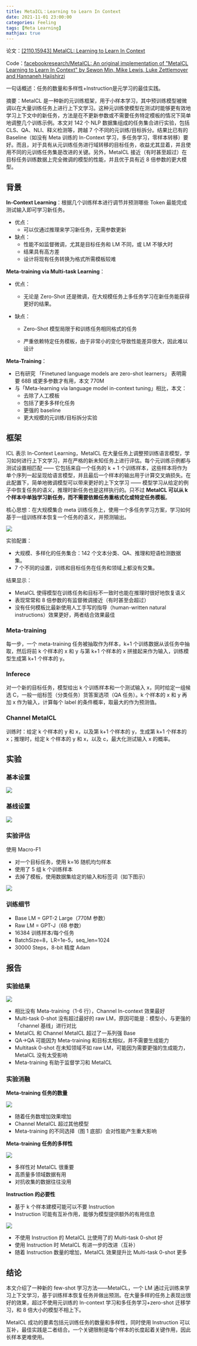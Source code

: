 ```yaml
---
title: MetaICL：Learning to Learn In Context
date: 2021-11-01 23:00:00
categories: Feeling
tags: [Meta Learning]
mathjax: true
---
```


论文：[[2110.15943] MetaICL: Learning to Learn In Context](https://arxiv.org/abs/2110.15943)

Code：[facebookresearch/MetaICL: An original implementation of "MetaICL Learning to Learn In Context" by Sewon Min, Mike Lewis, Luke Zettlemoyer and Hannaneh Hajishirzi](https://github.com/facebookresearch/MetaICL)

一句话概述：任务的数量和多样性+Instruction是元学习的最佳实践。

摘要：MetaICL 是一种新的元训练框架，用于小样本学习，其中预训练模型被微调以在大量训练任务上进行上下文学习。这种元训练使模型在测试时能够更有效地学习上下文中的新任务，方法是在不更新参数或不需要任务特定模板的情况下简单地调整几个训练示例。本文对 142 个 NLP 数据集组成的任务集合进行实验，包括 CLS、QA、NLI、释义检测等，跨越 7 个不同的元训练/目标拆分。结果比已有的 Baseline（如没有 Meta 训练的 In-Context 学习，多任务学习，零样本转移）要好。而且，对于具有从元训练任务进行域转移的目标任务，收益尤其显着，并且使用不同的元训练任务集是改进的关键。另外，MetaICL 接近（有时甚至超过）在目标任务训练数据上完全微调的模型的性能，并且优于具有近 8 倍参数的更大模型。

<!--more-->

## 背景

**In-Context Learning**：根据几个训练样本进行调节并预测哪些 Token 最能完成测试输入即可学习新任务。

- 优点：
    - 可以仅通过推理来学习新任务，无需参数更新
- 缺点：
    - 性能不如监督微调，尤其是目标任务和 LM 不同，或 LM 不够大时
    - 结果具有高方差
    - 设计将现有任务转换为格式所需模板较难

**Meta-training via Multi-task Learning**：

- 优点：

    - 无论是 Zero-Shot 还是微调，在大规模任务上多任务学习在新任务能获得更好的结果。

- 缺点：

    - Zero-Shot 模型局限于和训练任务相同格式的任务

    - 严重依赖特定任务模板，由于非常小的变化导致性能差异很大，因此难以设计

**Meta-Training**：

- 已有研究 「Finetuned language models are zero-shot learners」 表明需要 68B 或更多参数才有用，本文 770M
- 与「Meta-learning via language model in-context tuning」相比，本文：
    - 去除了人工模板
    - 包括了更多多样化任务
    - 更强的 baseline
    - 更大规模的元训练/目标拆分实验

## 框架

ICL 表示 In-Context Learning，MetaICL 在大量任务上调整预训练语言模型，学习如何进行上下文学习，并在严格的新未知任务上进行评估。每个元训练示例都与测试设置相匹配 —— 它包括来自一个任务的 k + 1 个训练样本，这些样本将作为单个序列一起呈现给语言模型，并且最后一个样本的输出用于计算交叉熵损失。在此配置下，简单地微调模型可以带来更好的上下文学习 —— 模型学习从给定的例子中恢复任务的语义，推理时新任务也是这样执行的。只不过 **MetaICL 可以从 k 个样本中单独学习新任务，而不需要依赖任务重格式化或特定任务模板**。

核心思想：在大规模集合 meta 训练任务上，使用一个多任务学习方案，学习如何基于一组训练样本恢复一个任务的语义，并预测输出。

![](http://qnimg.lovevivian.cn/paper-metaicl-1.jpg)

实验配置：

- 大规模、多样化的任务集合：142 个文本分类、QA、推理和短语检测数据集。
- 7 个不同的设置，训练和目标任务在任务和领域上都没有交集。

结果显示：

- MetaICL 使得模型在训练任务和目标不一致时也能在推理时很好地恢复语义
- 表现常常和 8 倍参数的有监督微调接近（有时甚至会超过）
- 没有任何模板比最新使用人工手写的指导（human-written natural instructions）效果更好，两者结合效果最佳

### Meta-training

每一步，一个 meta-training 任务被抽取作为样本，k+1 个训练数据从该任务中抽取，然后将前 k 个样本的 x 和 y 与第 k+1 个样本的 x 拼接起来作为输入，训练模型生成第 k+1 个样本的 y。

### Inferece

对一个新的目标任务，模型给出 k 个训练样本和一个测试输入 x，同时给定一组候选 C，一般一组标签（分类任务）货答案选项（QA 任务）。k 个样本的 x 和 y 再加 x 作为输入，计算每个 label 的条件概率，取最大的作为预测值。

### Channel MetaICL

训练时：给定 k 个样本的 y 和 x，以及第 k+1 个样本的 y，生成第 k+1 个样本的 x；推理时，给定 k 个样本的 y 和 x，以及 c，最大化测试输入 x 的概率。

## 实验

### 基本设置

![](http://qnimg.lovevivian.cn/paper-metaicl-2.jpg)

### 基线设置

![](http://qnimg.lovevivian.cn/paper-metaicl-3.jpg)

### 实验评估

使用 Macro-F1

- 对一个目标任务，使用 k=16 随机均匀样本
- 使用了 5 组 k 个训练样本
- 去掉了模板，使用数据集给定的输入和标签词（如下图示）

![](http://qnimg.lovevivian.cn/paper-metaicl-4.jpg)

### 训练细节

- Base LM = GPT-2 Large（770M 参数）
- Raw LM = GPT-J（6B 参数）
- 16384 训练样本/每个任务
- BatchSize=8，LR=1e-5，seq_len=1024
- 30000 Steps，8-bit 精度 Adam

## 报告

### 实验结果

![](http://qnimg.lovevivian.cn/paper-metaicl-5.jpg)

- 相比没有 Meta-training（1-6 行），Channel In-context 效果最好
- Multi-task 0-shot 没有超过最好的 raw LM，原因可能是：模型小，与更强的「channel 基线」进行对比
- MetaICL 和 Channel MetaICL 超过了一系列强 Base
- QA→QA 可能因为 Meta-training 和目标太相似，并不需要生成能力
- Multitask 0-shot 在未知领域不如 raw LM，可能因为需要更强的生成能力，MetaICL 没有太受影响
-  Meta-training 有助于监督学习和 MetaICL

### 实验消融

**Meta-training 任务的数量**

![](http://qnimg.lovevivian.cn/paper-metaicl-6.jpg)

- 随着任务数增加效果增加
- Channel MetaICL 超过其他模型
- Meta-training 的不同选择（图 1 底部）会对性能产生重大影响

**Meta-training 任务的多样性**

![](http://qnimg.lovevivian.cn/paper-metaicl-7.jpg)

- 多样性对 MetaICL 很重要
- 高质量多领域数据有用
- 对抗收集的数据往往没用

**Instruction 的必要性**

- 基于 k 个样本建模可能可以不要 Instruction
- Instruction 可能有互补作用，能够为模型提供额外的有用信息

![](http://qnimg.lovevivian.cn/paper-metaicl-8.jpg)

- 不使用 Instruction 的 MetaICL 比使用了的 Multi-task 0-shot 好
- 使用 Instruction 时 MetaICL 有进一步的改进（互补）
- 随着 Instruction 数量的增加，MetaICL 效果提升比 Multi-task 0-shot 更多

## 结论

本文介绍了一种新的 few-shot 学习方法——MetaICL，一个 LM 通过元训练来学习上下文学习，基于训练样本恢复任务并做出预测。在大量多样的任务上表现出很好的效果，超过不使用元训练的 In-context 学习和多任务学习+zero-shot 迁移学习，和 8 倍大小的模型不相上下。

MetaICL 成功的要素包括元训练任务的数量和多样性，同时使用 Instruction 可以互补，最佳实践是二者结合。一个关键限制是每个样本的长度起着关键作用，因此长样本更难使用。


